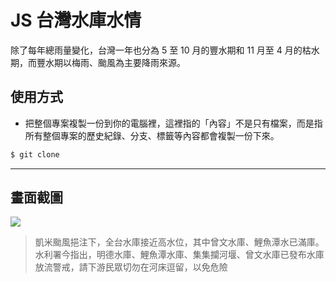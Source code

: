 # JS 台灣水庫水情

除了每年總雨量變化，台灣一年也分為 5 至 10 月的豐水期和 11 月至 4 月的枯水期，而豐水期以梅雨、颱風為主要降雨來源。

## 使用方式
- 把整個專案複製一份到你的電腦裡，這裡指的「內容」不是只有檔案，而是指所有整個專案的歷史紀錄、分支、標籤等內容都會複製一份下來。
```sh
$ git clone
```

----

## 畫面截圖
![](https://i.imgur.com/AKkgAH4.png)
> 凱米颱風挹注下，全台水庫接近高水位，其中曾文水庫、鯉魚潭水已滿庫。水利署今指出，明德水庫、鯉魚潭水庫、集集攔河堰、曾文水庫已發布水庫放流警戒，請下游民眾切勿在河床逗留，以免危險

